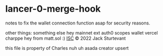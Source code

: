 # lancer-0-merge-hook
notes to fix the wallet connection function asap for security reasons. 

other things: 
something else
hey mainnet
ext
auth0 scopes wallet vercel
charppe
hey from matt.sol :)
[ISC](LICENSE) © 2022 Jack Sturtevant

this file is property of Charles
nuh uh
asada
creator
upsert